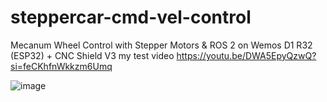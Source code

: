 # steppercar-cmd-vel-control
Mecanum Wheel Control with Stepper Motors & ROS 2 on Wemos D1 R32 (ESP32) + CNC Shield V3
my test video
https://youtu.be/DWA5EpyQzwQ?si=feCKhfnWkkzm6Umq

![image](https://github.com/user-attachments/assets/1ad71b93-bfb3-4e33-8a22-8aebcc55ecee)
